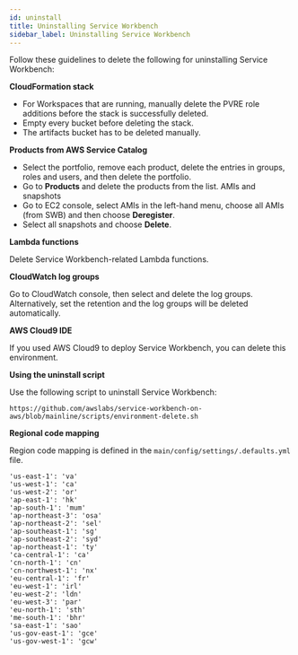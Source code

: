 ```yaml
---
id: uninstall
title: Uninstalling Service Workbench
sidebar_label: Uninstalling Service Workbench
---
```


Follow these guidelines to delete the following for uninstalling Service Workbench:

**CloudFormation stack**

+ For Workspaces that are running, manually delete the PVRE role additions before the stack is successfully deleted.
+ Empty every bucket before deleting the stack.
+ The artifacts bucket has to be deleted manually.

**Products from AWS Service Catalog**

+ Select the portfolio, remove each product, delete the entries in groups, roles and users, and then delete the portfolio.
+ Go to **Products** and delete the products from the list.
AMIs and snapshots
+ Go to EC2 console, select AMIs in the left-hand menu, choose all AMIs (from SWB) and then choose **Deregister**.
+ Select all snapshots and choose **Delete**.

**Lambda functions**

Delete Service Workbench-related Lambda functions.

**CloudWatch log groups**

Go to CloudWatch console, then select and delete the log groups. Alternatively, set the retention and the log groups will be deleted automatically.

**AWS Cloud9 IDE**

If you used AWS Cloud9 to deploy Service Workbench, you can delete this environment.

**Using the uninstall script**

Use the following script to uninstall Service Workbench:

```
https://github.com/awslabs/service-workbench-on-aws/blob/mainline/scripts/environment-delete.sh 
```


**Regional code mapping**

Region code mapping is defined in the `main/config/settings/.defaults.yml` file.

```'us-east-2': 'oh'
'us-east-1': 'va'
'us-west-1': 'ca'
'us-west-2': 'or'
'ap-east-1': 'hk'
'ap-south-1': 'mum'
'ap-northeast-3': 'osa'
'ap-northeast-2': 'sel'
'ap-southeast-1': 'sg'
'ap-southeast-2': 'syd'
'ap-northeast-1': 'ty'
'ca-central-1': 'ca'
'cn-north-1': 'cn'
'cn-northwest-1': 'nx'
'eu-central-1': 'fr'
'eu-west-1': 'irl'
'eu-west-2': 'ldn'
'eu-west-3': 'par'
'eu-north-1': 'sth'
'me-south-1': 'bhr'
'sa-east-1': 'sao'
'us-gov-east-1': 'gce'
'us-gov-west-1': 'gcw'
```
